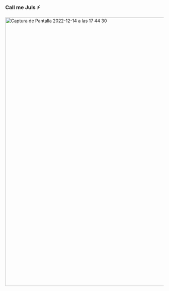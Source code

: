 ### Call me Juls ⚡️

<img width="852" alt="Captura de Pantalla 2022-12-14 a las 17 44 30" src="https://user-images.githubusercontent.com/29893993/207656053-819a4372-0e18-449f-bbbf-3e93ac5f5f54.png">



<!--
**juliasabatel/juliasabatel** is a ✨ _special_ ✨ repository because its `README.md` (this file) appears on your GitHub profile.

Here are some ideas to get you started:

- 🔭 I’m currently working on ...
- 🌱 I’m currently learning ...
- 👯 I’m looking to collaborate on ...
- 🤔 I’m looking for help with ...
- 💬 Ask me about ...
- 📫 How to reach me: ...
- 😄 Pronouns: ...
- ⚡ Fun fact: ...
-->
